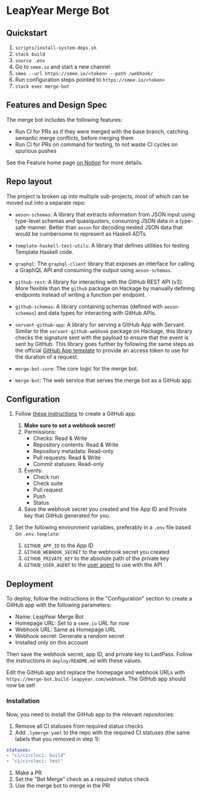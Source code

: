# LeapYear Merge Bot

## Quickstart

1. `scripts/install-system-deps.sh`
1. `stack build`
1. `source .env`
1. Go to `smee.io` and start a new channel
1. `smee --url https://smee.io/<token> --path /webhook/`
1. Run configuration steps pointed to `https://smee.io/<token>`
1. `stack exec merge-bot`

## Features and Design Spec

The merge bot includes the following features:

* Run CI for PRs as if they were merged with the base branch, catching semantic
  merge conflicts, before merging them
* Run CI for PRs on command for testing, to not waste CI cycles on spurious
  pushes

See the Feature home page [on Notion][feature-home-page] for more details.

[feature-home-page]: https://www.notion.so/leapyear/Merge-Bot-4c28d412fa7b414fb02e5e3264507b44

## Repo layout

The project is broken up into multiple sub-projects, most of which can be moved
out into a separate repo:

* `aeson-schemas`: A library that extracts information from JSON input using
type-level schemas and quasiquoters, consuming JSON data in a type-safe manner.
Better than `aeson` for decoding nested JSON data that would be cumbersome to
represent as Haskell ADTs.

* `template-haskell-test-utils`: A library that defines utilities for testing
Template Haskell code.

* `graphql`: The `graphql-client` library that exposes an interface for calling
a GraphQL API and consuming the output using `aeson-schemas`.

* `github-rest`: A library for interacting with the GitHub REST API (v3). More
flexible than the `github` package on Hackage by manually defining endpoints
instead of writing a function per endpoint.

* `github-schemas`: A library containing schemas (defined with `aeson-schemas`)
and data types for interacting with GitHub APIs.

* `servant-github-app`: A library for serving a GitHub App with Servant.
Similar to the `servant-github-webhook` package on Hackage, this library checks
the signature sent with the payload to ensure that the event is sent by GitHub.
This library goes further by following the same steps as the official [GitHub
App template](https://github.com/github-developer/github-app-template) to
provide an access token to use for the duration of a request.

* `merge-bot-core`: The core logic for the merge bot.

* `merge-bot`: The web service that serves the merge bot as a GitHub app.

## Configuration

1. Follow [these instructions][create-github-app] to create a GitHub app.
    1. **Make sure to set a webhook secret!**
    1. Permissions:
        * Checks: Read & Write
        * Repository contents: Read & Write
        * Repository metadata: Read-only
        * Pull requests: Read & Write
        * Commit statuses: Read-only
    1. Events:
        * Check run
        * Check suite
        * Pull request
        * Push
        * Status
    1. Save the webhook secret you created and the App ID and Private key that
       GitHub generated for you.

1. Set the following environment variables, preferably in a `.env` file based
   on `.env.template`:
    1. `GITHUB_APP_ID` to the App ID
    1. `GITHUB_WEBHOOK_SECRET` to the webhook secret you created
    1. `GITHUB_PRIVATE_KEY` to the absolute path of the private key
    1. `GITHUB_USER_AGENT` to the [user agent][user-agent] to use with the API

[create-github-app]: https://developer.github.com/apps/quickstart-guides/setting-up-your-development-environment/#step-2-register-a-new-github-app
[user-agent]: https://developer.github.com/v3/#user-agent-required

## Deployment

To deploy, follow the instructions in the "Configuration" section to create a
GitHub app with the following parameters:

* Name: LeapYear Merge Bot
* Homepage URL: Set to a `smee.io` URL for now
* Webhook URL: Same as Homepage URL
* Webhook secret: Generate a random secret
* Installed only on this account

Then save the webhook secret, app ID, and private key to LastPass. Follow the
instructions in `deploy/README.md` with these values.

Edit the GitHub app and replace the homepage and webhook URLs with
`https://merge-bot.build-leapyear.com/webhook`. The GitHub app should now be
set!

### Installation

Now, you need to install the GitHub app to the relevant repositories:

1. Remove all CI statuses from required status checks
1. Add `.lymerge.yaml` to the repo with the required CI statuses (the same
   labels that you removed in step 1):

```yaml
statuses:
- "ci/circleci: build"
- "ci/circleci: test"
```

1. Make a PR
1. Set the "Bot Merge" check as a required status check
1. Use the merge bot to merge in the PR!
